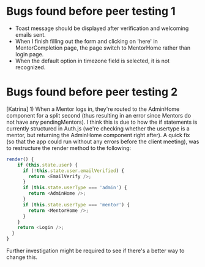 # Bugs found before peer testing 1 #
- Toast message should be displayed after verification and welcoming emails sent.
- When I finish filling out the form and clicking on 'here' in MentorCompletion page, the page switch to MentorHome rather than login page.
- When the default option in timezone field is selected, it is not recognized.

# Bugs found before peer testing 2 #
[Katrina] 1) When a Mentor logs in, they're routed to the AdminHome component for a split second (thus resulting in an error since Mentors do not have any pendingMentors). I think this is due to how the if statements is currently structured in Auth.js (we're checking whether the usertype is a mentor, but returning the AdminHome component right after). A quick fix (so that the app could run without any errors before the client meeting), was to restructure the render method to the following:
```javascript
render() {
    if (this.state.user) {
      if (!this.state.user.emailVerified) {
        return <EmailVerify />;
      }
      if (this.state.userType === 'admin') {
        return <AdminHome />;
      }
      if (this.state.userType === 'mentor') {
        return <MentorHome />;
      }
    }
    return <Login />;
  }
}
```
Further investigation might be required to see if there's a better way to change this.
